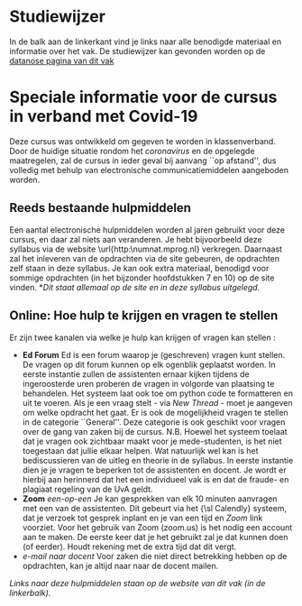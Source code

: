 # Studiewijzer

In de balk aan de linkerkant vind je links naar alle benodigde materiaal en informatie over het vak.
De studiewijzer kan gevonden worden op de [datanose pagina van dit vak](https://datanose.nl/#course[77182])

# Speciale informatie voor de cursus in verband met Covid-19

Deze cursus was ontwikkeld om gegeven te worden in klassenverband. Door de huidige
situatie rondom het *coronavirus* en de opgelegde maatregelen, zal de cursus
in ieder geval bij aanvang ``op afstand'', dus volledig met behulp van electronische
communicatiemiddelen aangeboden worden.
## Reeds bestaande hulpmiddelen
Een aantal electronische hulpmiddelen worden al jaren gebruikt voor deze cursus, en daar
zal niets aan veranderen. Je hebt bijvoorbeeld deze syllabus via de website \url{http:\\numnat.mprog.nl}
verkregen. Daarnaast zal het inleveren van de opdrachten via de site gebeuren, de opdrachten
zelf staan in deze syllabus. Je kan ook extra materiaal, benodigd voor sommige opdrachten (in het bijzonder
hoofdstukken 7 en 10) op de site vinden. **Dit staat allemaal op de site en in deze syllabus uitgelegd.*
## Online: Hoe hulp te krijgen en vragen te stellen
Er zijn twee kanalen via welke je hulp kan krijgen of vragen kan stellen :

* **Ed Forum** Ed is een forum waarop je (geschreven) vragen kunt stellen. De vragen op dit forum kunnen op elk
ogenblik geplaatst worden. In eerste instantie zullen de assistenten ernaar kijken tijdens de ingeroosterde uren
proberen de vragen in volgorde van plaatsing te behandelen. Het systeem laat ook toe om python code te formatteren
en uit te voeren. Als je een vraag stelt - via *New Thread* - moet je aangeven om welke opdracht het gaat.
Er is ook de mogelijkheid vragen te stellen in de categorie ``General''. Deze categorie is ook geschikt voor vragen
over de gang van zaken bij de cursus.
N.B. Hoewel het systeem toelaat dat je vragen ook zichtbaar maakt voor je mede-studenten, is het niet
toegestaan dat jullie elkaar helpen. Wat natuurlijk wel kan is het bediscussieren van de uitleg en theorie in
de syllabus. In eerste instantie dien je je vragen te beperken tot de assistenten en docent. Je wordt er hierbij aan
herinnerd dat het een individueel vak is en dat de fraude- en plagiaat regeling van de UvA geldt.
* **Zoom** *een-op-een* Je kan gesprekken van elk 10 minuten aanvragen met een van de
assistenten. Dit gebeurt via het {\sl Calendly} systeem, dat je verzoek tot gesprek inplant en je van een tijd
en *Zoom* link voorziet. Voor het gebruik van Zoom (zoom.us) is het nodig een account aan te maken. De eerste keer
dat je het gebruikt zal je dat kunnen doen (of eerder). Houdt rekening met de extra tijd dat dit vergt.
* *e-mail naar docent* Voor zaken die niet direct betrekking hebben op de opdrachten, kan je altijd naar
naar de docent mailen.

*Links naar deze hulpmiddelen staan op de website van dit vak (in de linkerbalk).*



